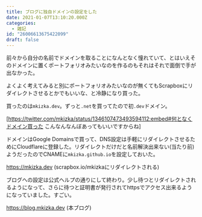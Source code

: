 ```yaml
---
title: ブログに独自ドメインの設定をした
date: 2021-01-07T13:10:20.000Z
categories:
  - 雑記
id: "26006613675422099"
draft: false
---
```

前々から自分の名前でドメインを取ることになんとなく憧れていて、とはいえそのドメインに置くポートフォリオみたいなのを作るのもそれはそれで面倒で手が出なかった。

よくよく考えてみると別にポートフォリオみたいなのが無くてもScrapboxにリダイレクトさせるとかでもいいな、と冷静になり買った。

<!-- more -->

買ったのは`mkizka.dev`。ずっと`.net`を買ってたので初`.dev`ドメイン。

[https://twitter.com/mkizka/status/1346107473493594112:embed#何となくドメイン買った  こんなんなんぼあってもいいですからね]

ドメインはGoogle Domainsで買って、DNS設定は手軽にリダイレクトさせるためにCloudflareに登録した。リダイレクトだけだと名前解決出来ない(当たり前)ようだったのでCNAMEに`mkizka.github.io`を設定しておいた。

https://mkizka.dev (scrapbox.io/mkizkaにリダイレクトされる)

ブログへの設定は公式ヘルプの通りにして終わり。少し待つとリダイレクトされるようになって、さらに待つと証明書が発行されてhttpsでアクセス出来るようになっていました。すごい。

https://blog.mkizka.dev (本ブログ)
